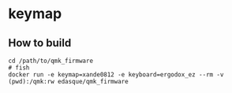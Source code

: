 keymap
===========

## How to build

    cd /path/to/qmk_firmware
    # fish
    docker run -e keymap=xande0812 -e keyboard=ergodox_ez --rm -v (pwd):/qmk:rw edasque/qmk_firmware
